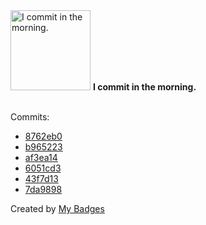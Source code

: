 <img src="https://my-badges.github.io/my-badges/morning-commits.png" alt="I commit in the morning." title="I commit in the morning." width="128">
<strong>I commit in the morning.</strong>
<br><br>

Commits:

- <a href="https://github.com/gmuloc/avd/commit/8762eb031a6a792a37f85152d6e886e8dd1166f4">8762eb0</a>
- <a href="https://github.com/gmuloc/avd/commit/b96522327096ef8982b82fcdf3c8a9a3f9bc3b13">b965223</a>
- <a href="https://github.com/gmuloc/avd/commit/af3ea14e61cec1daaf2cc492a1bc62b4110515c5">af3ea14</a>
- <a href="https://github.com/gmuloc/avd/commit/6051cd3420c44c73286b59a726c834367050e0ba">6051cd3</a>
- <a href="https://github.com/gmuloc/avd/commit/43f7d13f4b99fbe497b8fa39f4bdf98d40133213">43f7d13</a>
- <a href="https://github.com/gmuloc/avd/commit/7da9898acdce0514d6e7bbab20ad894a8e3212a1">7da9898</a>


Created by <a href="https://github.com/my-badges/my-badges">My Badges</a>